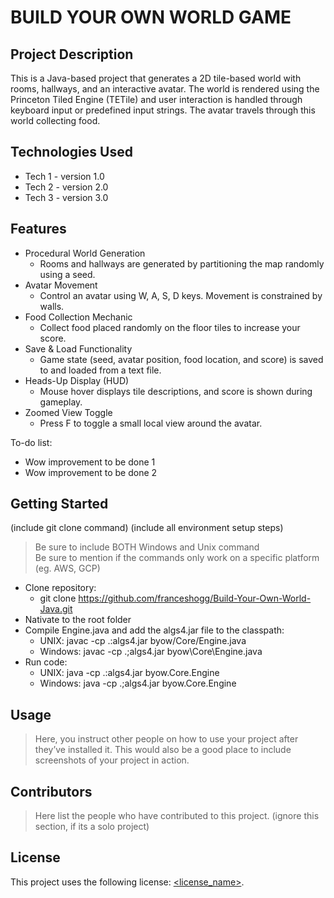 # BUILD YOUR OWN WORLD GAME

## Project Description

This is a Java-based project that generates a 2D tile-based world with rooms, hallways, and an interactive avatar. The world is rendered using the Princeton Tiled Engine (TETile) and user interaction is handled through keyboard input or predefined input strings. The avatar travels through this world collecting food. 

## Technologies Used

* Tech 1 - version 1.0
* Tech 2 - version 2.0
* Tech 3 - version 3.0

## Features

* Procedural World Generation
   * Rooms and hallways are generated by partitioning the map randomly using a seed.
* Avatar Movement
   * Control an avatar using W, A, S, D keys. Movement is constrained by walls.
* Food Collection Mechanic
   * Collect food placed randomly on the floor tiles to increase your score.
* Save & Load Functionality
   * Game state (seed, avatar position, food location, and score) is saved to and loaded from a text file.
* Heads-Up Display (HUD)
   * Mouse hover displays tile descriptions, and score is shown during gameplay.
* Zoomed View Toggle
   * Press F to toggle a small local view around the avatar.

To-do list:
* Wow improvement to be done 1
* Wow improvement to be done 2

## Getting Started
   
(include git clone command)
(include all environment setup steps)

> Be sure to include BOTH Windows and Unix command  
> Be sure to mention if the commands only work on a specific platform (eg. AWS, GCP)

- Clone repository:
   - git clone https://github.com/franceshogg/Build-Your-Own-World-Java.git
- Nativate to the root folder
- Compile Engine.java and add the algs4.jar file to the classpath:
   - UNIX: javac -cp .:algs4.jar byow/Core/Engine.java
   - Windows: javac -cp .;algs4.jar byow\Core\Engine.java
- Run code:
   - UNIX: java -cp .:algs4.jar byow.Core.Engine
   - Windows: java -cp .;algs4.jar byow.Core.Engine

## Usage

> Here, you instruct other people on how to use your project after they’ve installed it. This would also be a good place to include screenshots of your project in action.

## Contributors

> Here list the people who have contributed to this project. (ignore this section, if its a solo project)

## License

This project uses the following license: [<license_name>](<link>).

